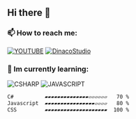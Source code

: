 ## Hi there 👋
### **📫 How to reach me:**
[![YOUTUBE](https://img.shields.io/badge/Youtube-FF0000?logo=youtube)](https://www.youtube.com/channel/UCuD1YnV7VZiXTGxY_C_qjbg)
[![DinacoStudio](https://img.shields.io/badge/Discord-7289DA?logo=discord&logoColor=white)](https://discord.com/users/969921410338291742/)
### 🌱 Im currently learning:
![CSHARP](https://img.shields.io/static/v1?label=CODE&message=CSHARP&logo=csharp&style=plastic&logoColor=white) ![JAVASCRIPT](https://img.shields.io/static/v1?label=CODE&message=JAVASCRIPT&logo=javascript&style=plastic)

```txt
C#          ▰▰▰▰▰▰▰▰▰▰▰▰▰▰▱▱▱▱▱▱   70 %
Javascript  ▰▰▰▰▰▰▰▰▰▰▰▰▰▰▰▰▱▱▱▱   80 %
CSS         ▰▰▰▰▰▰▰▰▰▰▰▰▰▰▰▰▰▰▰▰  100 %
```

